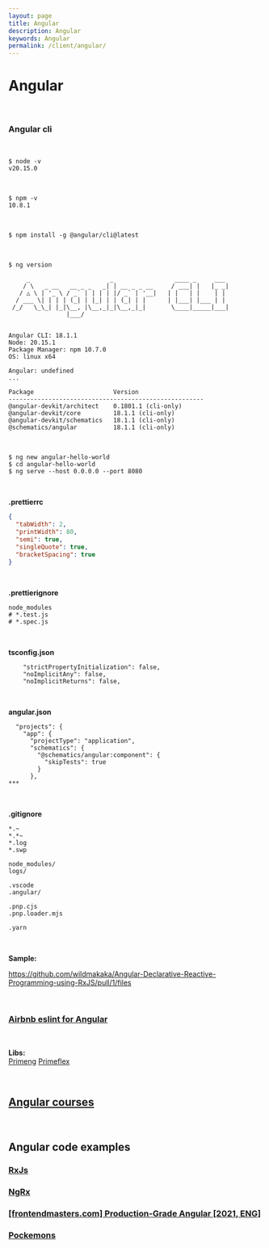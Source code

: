 ```yaml
---
layout: page
title: Angular
description: Angular
keywords: Angular
permalink: /client/angular/
---
```


# Angular

<br/>

### Angular cli

<!-- <br/>

```
$ volta install node@18 npm@9 yarn@3
``` -->

<br/>

```
$ node -v
v20.15.0
```

<br/>

```
$ npm -v
10.8.1
```

<!-- <br/>

```
$ yarn -v
3.5.1
```

<br/>

```
$ volta install @angular/cli
``` -->

<br/>

```
$ npm install -g @angular/cli@latest
```

<br/>

```
$ ng version

     _                      _                 ____ _     ___
    / \   _ __   __ _ _   _| | __ _ _ __     / ___| |   |_ _|
   / △ \ | '_ \ / _` | | | | |/ _` | '__|   | |   | |    | |
  / ___ \| | | | (_| | |_| | | (_| | |      | |___| |___ | |
 /_/   \_\_| |_|\__, |\__,_|_|\__,_|_|       \____|_____|___|
                |___/


Angular CLI: 18.1.1
Node: 20.15.1
Package Manager: npm 10.7.0
OS: linux x64

Angular: undefined
...

Package                      Version
------------------------------------------------------
@angular-devkit/architect    0.1801.1 (cli-only)
@angular-devkit/core         18.1.1 (cli-only)
@angular-devkit/schematics   18.1.1 (cli-only)
@schematics/angular          18.1.1 (cli-only)

```

<br/>

```
$ ng new angular-hello-world
$ cd angular-hello-world
$ ng serve --host 0.0.0.0 --port 8080
```

<br/>

**.prettierrc**

```json
{
  "tabWidth": 2,
  "printWidth": 80,
  "semi": true,
  "singleQuote": true,
  "bracketSpacing": true
}
```

<br/>

**.prettierignore**

```
node_modules
# *.test.js
# *.spec.js
```

<br/>

**tsconfig.json**

```
    "strictPropertyInitialization": false,
    "noImplicitAny": false,
    "noImplicitReturns": false,
```

<br/>

**angular.json**

```
  "projects": {
    "app": {
      "projectType": "application",
      "schematics": {
        "@schematics/angular:component": {
          "skipTests": true
        }
      },
***
```

<br/>

**.gitignore**

```
*.~
*.*~
*.log
*.swp

node_modules/
logs/

.vscode
.angular/

.pnp.cjs
.pnp.loader.mjs

.yarn
```

<br/>

**Sample:**

https://github.com/wildmakaka/Angular-Declarative-Reactive-Programming-using-RxJS/pull/1/files

<br/>

### [Airbnb eslint for Angular](/client/angular/airbnb/)

<br/>

**Libs:**  
[Primeng](//primeng.org)
[Primeflex](//primefaces.org/primeflex/)

<br/>

## [Angular courses](/courses/frontend/angular/)

<br/>

## Angular code examples

### [RxJs](/courses/frontend/angular/rxjs/)

### [NgRx](/courses/frontend/angular/ngrx/)

### [[frontendmasters.com] Production-Grade Angular [2021, ENG]](https://github.com/onehungrymind/fem-production-angular)

### [Pockemons](https://github.com/nvkuznetsova/pokemons-fast-start-demo/tree/main)
